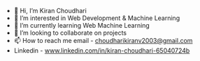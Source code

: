 - 👋 Hi, I’m Kiran Choudhari
- 👀 I’m interested in Web Development & Machine Learning
- 🌱 I’m currently learning Web Machine Learning
- 🙌 I’m looking to collaborate on projects
- 📫 How to reach me email - choudharikiranv2003@gmail.com
- Linkedin - www.linkedin.com/in/kiran-choudhari-65040724b
  

<!---
choudharikiranv15/choudharikiranv15 is a ✨ special ✨ repository because its `README.md` (this file) appears on your GitHub profile.
You can click the Preview link to take a look at your changes.
--->
